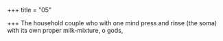 +++
title = "05"

+++
The household couple who with one mind press and rinse (the soma) with its own proper milk-mixture, o gods,